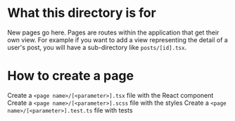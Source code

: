 
# What this directory is for

New pages go here. Pages are routes within the application that get their own view.
For example if you want to add a view representing the detail of a user's post, you
will have a sub-directory like `posts/[id].tsx`.

# How to create a page

Create a `<page name>/[<parameter>].tsx` file with the React component
Create a `<page name>/[<parameter>].scss` file with the styles
Create a `<page name>/[<parameter>].test.ts` file with tests

